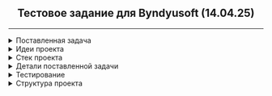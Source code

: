 <h2 align = 'center'>Тестовое задание для Byndyusoft (14.04.25)</h2>
<hr>

<details>
    <summary>Поставленная задача</summary>
    <p>Напишите функцию, на вход которой приходит массив чисел. Функция возвращает сумму двух минимальных элементов массива.
Например, если дан массив [4, 0, 3, 19, 492, -10, 1], то результатом будет -10, потому что два минимальных числа -10 и 0, а их сумма -10.
Напишите минимум 3 модульных теста на эту функцию.
HINT: учти, что массив может быть пустым, или без цифр или состоять из 100 млн. элементов, поэтому надо учесть разные граничные условия.
Результат тестового выложи в виде ссылки на репозиторий с исходным кодом на github.com
Не спешите – главный ориентир всегда – качество.</p>
<hr>
</details>

<details>
    <summary>Идеи проекта</summary>
    <p>Сама постановка задачи предполагает использование
оптимизированных алгоритмов сортировки.
Нам подают неотсортированный массив данных,
поэтому использовать самую минимальную сложность
<code>O(logn)</code> без сортировки невозможно, однако перед нами 
стоит задача поиска минимального числа (двух, неважно),
а не сортировки.  Следующая по скорости сложность 
<code>O(n)</code> сможет справится с задачей.
</p>
<hr>
</details>

<details>
    <summary>Стек проекта</summary>
    <p>Так как не сказано ни слова о языке программирования, а в стеке технологий был указан GitHub, было решено использовать:</p>
    <ul>
        <li>ЯП: <code>Python 3.13</code></li>
        <li><code>Git</code> и <code>GitHub</code></li>
        <li>Библиотека <code>unittest</code></li>
        <li>Типизация</li>
    </ul>
    <details>
        <summary>Сноска</summary>
    <p>(<code>Pythonnet</code> хорошо дружит с <code>.Net</code>, нужны были другие языки - пишите в тз)</p>
    </details>
<hr>
</details>

<details>
    <summary>Детали поставленной задачи</summary>
    <p>Исходя из поставленной задачи, я сделал следующие ключевые выводы:</p>
    <ol>
        <li>Задача: вывести сумму двух самых минимальных элементов</li>
        <li>В массиве в качестве элемента может содержаться <code>любой</code> тип данных</li>
        <li>Предполагаемый диапазон количества элементов: <code>[0, 10^8]</code></li>
        <li>Нужно использовать автотестирование решений <code>(>=3)</code></li>
        <li>Алгоритмическая сложность <code>O(n)</code></li>
    </ol>
<hr>
</details>

<details>
    <summary>Тестирование</summary>
    <p>Было написано 9 модульных тестов, проверяющих корректность работы функции <code>main</code> с различными типами входных данных: целыми числами, числами с плавающей точкой, строками, пустыми и смешанными массивами, а также с граничными случаями.</p>
<hr>
</details>

<details>
    <summary>Структура проекта</summary>
    <p>Исходя из поставленной задачи, я сделал следующие ключевые выводы:</p>
    <ul>
        <li><code>main.py</code> - логика задачи</li>
        <li><code>tests.py</code> тесты <code>unittest</code></li>
    </ul>
<hr>
</details>